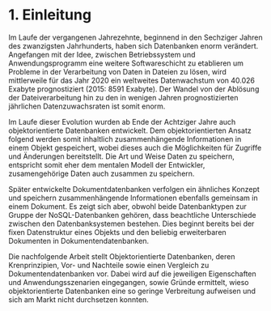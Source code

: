 # 1. Einleitung

Im Laufe der vergangenen Jahrezehnte, beginnend in den Sechziger Jahren des zwanzigsten Jahrhunderts, haben sich Datenbanken enorm verändert. Angefangen mit der Idee, zwischen Betriebssystem und Anwendungsprogramm eine weitere Softwareschicht zu etablieren um Probleme in der Verarbeitung von Daten in Dateien zu lösen, wird mittlerweile  für das Jahr 2020 ein weltweites Datenwachstum von 40.026 Exabyte prognostiziert (2015: 8591 Exabyte).
Der Wandel von der Ablösung der Dateiverarbeitung hin zu den in wenigen Jahren prognostizierten jährlichen Datenzuwachsraten ist somit enorm.

Im Laufe dieser Evolution wurden ab Ende der Achtziger Jahre auch objektorientierte Datenbanken entwickelt. Dem objektorientierten Ansatz folgend werden somit inhaltlich zusammenhängende Informationen in einem Objekt gespeichert, wobei dieses auch die Möglichkeiten für Zugriffe und Änderungen bereitstellt. Die Art und Weise Daten zu speichern, entspricht somit eher dem mentalen Modell der Entwickler, zusamengehörige Daten auch zusammen zu speichern.

Später entwickelte Dokumentdatenbanken verfolgen ein ähnliches Konzept und speichern zusammenhängende Informationen ebenfalls gemeinsam in einem Dokument. Es zeigt sich aber, obwohl beide Datenbanktypen zur Gruppe der NoSQL-Datenbanken gehören, dass beachtliche Unterschiede zwischen den Datenbanksystemen bestehen. Dies beginnt bereits bei der fixen Datenstruktur eines Objekts und den beliebig erweiterbaren Dokumenten in Dokumentendatenbanken.

Die nachfolgende Arbeit stellt Objektorientierte Datenbanken, deren Krenprinzipien, Vor- und Nachteile sowie einen Vergleich zu Dokumentendatenbanken vor. Dabei wird auf die jeweiligen Eigenschaften und Anwendungsszenarien eingegangen, sowie Gründe ermittelt, wieso objektorientierte Datenbanken eine so geringe Verbreitung aufweisen und sich am Markt nicht durchsetzen konnten.

